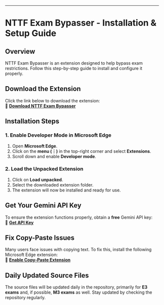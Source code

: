 ---

# **NTTF Exam Bypasser - Installation & Setup Guide**  

## **Overview**  
NTTF Exam Bypasser is an extension designed to help bypass exam restrictions. Follow this step-by-step guide to install and configure it properly.  

## **Download the Extension**  
Click the link below to download the extension:  
🔗 **[Download NTTF Exam Bypasser](https://github.com/user-attachments/files/18930381/NttfExamBypass.zip)**  

## **Installation Steps**  

### **1. Enable Developer Mode in Microsoft Edge**  
1. Open **Microsoft Edge**.  
2. Click on the **menu (⋮)** in the top-right corner and select **Extensions**.  
3. Scroll down and enable **Developer mode**.  

### **2. Load the Unpacked Extension**  
1. Click on **Load unpacked**.  
2. Select the downloaded extension folder.  
3. The extension will now be installed and ready for use.  

## **Get Your Gemini API Key**  
To ensure the extension functions properly, obtain a **free** Gemini API key:  
🔗 **[Get API Key](https://aistudio.google.com/apikey)**  

## **Fix Copy-Paste Issues**  
Many users face issues with copying text. To fix this, install the following Microsoft Edge extension:  
🔗 **[Enable Copy-Paste Extension](https://microsoftedge.microsoft.com/addons/detail/enable-copy-paste-ecp/lepcimpolkbhimlaabjbinhlohocmjal)**  

## **Daily Updated Source Files**  
The source files will be updated daily in the repository, primarily for **E3 exams** and, if possible, **M3 exams** as well. Stay updated by checking the repository regularly.  

